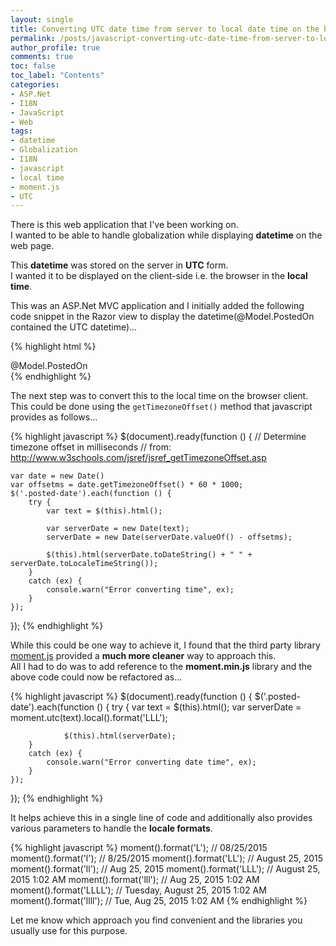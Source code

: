 ```yaml
---
layout: single
title: Converting UTC date time from server to local date time on the browser client using JavaScript
permalink: /posts/javascript-converting-utc-date-time-from-server-to-local-date-time-on-the-browser-client/
author_profile: true
comments: true
toc: false
toc_label: "Contents"
categories:
- ASP.Net
- I18N
- JavaScript
- Web   
tags:
- datetime
- Globalization
- I18N
- javascript
- local time
- moment.js
- UTC
---
```


There is this web application that I've been working on.  
I wanted to be able to handle globalization while displaying **datetime** on the web page.

This **datetime** was stored on the server in **UTC** form.  
I wanted it to be displayed on the client-side i.e. the browser in the **local time**.

This was an ASP.Net MVC application and I initially added the following code snippet in the Razor view to display the datetime(@Model.PostedOn contained the UTC datetime)...

{% highlight html %}
<div class="posted-date">
	@Model.PostedOn
</div>
{% endhighlight %}

The next step was to convert this to the local time on the browser client.  
This could be done using the `getTimezoneOffset()` method that javascript provides as follows...


{% highlight javascript %}
$(document).ready(function () {
    // Determine timezone offset in milliseconds
    // from: http://www.w3schools.com/jsref/jsref_getTimezoneOffset.asp
   
    var date = new Date()
    var offsetms = date.getTimezoneOffset() * 60 * 1000;
    $('.posted-date').each(function () {
        try {
            var text = $(this).html();

            var serverDate = new Date(text);
            serverDate = new Date(serverDate.valueOf() - offsetms);

            $(this).html(serverDate.toDateString() + " " + serverDate.toLocaleTimeString());
        }
        catch (ex) {
            console.warn("Error converting time", ex);
        }
    });
});
{% endhighlight %}  

While this could be one way to achieve it, I found that the third party library [moment.js] provided a **much more cleaner** way to approach this.  
All I had to do was to add reference to the **moment.min.js** library and the above code could now be refactored as...

{% highlight javascript %}
$(document).ready(function () {
    $('.posted-date').each(function () {
        try {
                var text = $(this).html();
                var serverDate = moment.utc(text).local().format('LLL'); 

                $(this).html(serverDate);
        }
        catch (ex) {
            console.warn("Error converting date time", ex);
        }
    });
});
{% endhighlight %}

It helps achieve this in a single line of code and additionally also provides various parameters to handle the **locale formats**.

{% highlight javascript %}
moment().format('L');    // 08/25/2015
moment().format('l');    // 8/25/2015
moment().format('LL');   // August 25, 2015
moment().format('ll');   // Aug 25, 2015
moment().format('LLL');  // August 25, 2015 1:02 AM
moment().format('lll');  // Aug 25, 2015 1:02 AM
moment().format('LLLL'); // Tuesday, August 25, 2015 1:02 AM
moment().format('llll');  // Tue, Aug 25, 2015 1:02 AM
{% endhighlight %}

Let me know which approach you find convenient and the libraries you usually use for this purpose.  
  
[moment.js]: http://momentjs.com/
 